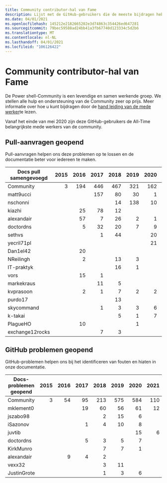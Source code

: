 ```yaml
---
title: Community contributor-hal van Fame
description: Lijst met de GitHub-gebruikers die de meeste bijdragen hebben over het PowerShell-Doc-project.
ms.date: 04/01/2021
ms.openlocfilehash: 145212e2182665202e3d74863c354426ed647281
ms.sourcegitcommit: 79bec59588ad24bb41a3fb67740d123334c5d2b6
ms.translationtype: MT
ms.contentlocale: nl-NL
ms.lasthandoff: 04/01/2021
ms.locfileid: "106126422"
---
```

# <a name="community-contributor-hall-of-fame"></a>Community contributor-hal van Fame

De Power shell-Community is een levendige en samen werkende groep. We stellen alle hulp en ondersteuning van de Community zeer op prijs. Meer informatie over hoe u kunt bijdragen door de [hand leiding van de mede werker][contrib]te lezen.

Vanaf het einde van mei 2020 zijn deze GitHub-gebruikers de All-Time belangrijkste mede werkers van de community.

## <a name="pull-requests-opened"></a>Pull-aanvragen geopend

Pull-aanvragen helpen ons deze problemen op te lossen en de documentatie beter voor iedereen te maken.

| Docs pull samengevoegd | 2015 | 2016 | 2017 | 2018 | 2019 | 2020 | 2021 | Eindtotaal |
| --------------- | ---: | ---: | ---: | ---: | ---: | ---: | ---: | ----------: |
| Community       |    3 |  194 |  446 |  467 |  321 |  162 |   31 |        1624 |
| matt9ucci       |      |      |  157 |   80 |   30 |    1 |    2 |         270 |
| nschonni        |      |      |      |   14 |  138 |   10 |      |         162 |
| kiazhi          |      |   25 |   78 |   12 |      |      |      |         115 |
| alexandair      |      |   57 |    7 |   26 |    2 |    1 |      |          93 |
| doctordns       |      |    5 |   32 |   20 |    7 |    9 |      |          73 |
| sethvs          |      |      |    1 |   44 |      |   20 |      |          65 |
| yecril71pl      |      |      |      |      |      |   21 |      |          21 |
| Dan1el42        |      |   20 |      |      |      |      |      |          20 |
| NReilingh       |      |    2 |      |   13 |    3 |      |      |          18 |
| IT-praktyk      |      |      |      |   16 |    1 |      |      |          17 |
| vors            |      |   15 |    1 |      |      |      |      |          16 |
| markekraus      |      |      |   11 |    5 |      |      |      |          16 |
| kvprasoon       |      |    2 |    1 |    7 |    2 |    2 |      |          14 |
| purdo17         |      |      |      |   13 |      |      |      |          13 |
| skycommand      |      |      |    1 |    3 |    3 |    6 |      |          13 |
| k-takai         |      |      |      |    5 |    1 |    7 |      |          13 |
| PlagueHO        |      |   10 |      |      |    1 |      |      |          11 |
| exchange12rocks |      |      |    7 |    3 |      |      |    1 |          11 |

## <a name="github-issues-opened"></a>GitHub problemen geopend

GitHub-problemen helpen ons bij het identificeren van fouten en hiaten in onze documentatie.

| Docs-problemen geopend | 2015 | 2016 | 2017 | 2018 | 2019 | 2020 | 2021 | Eindtotaal |
| ------------------ | ---: | ---: | ---: | ---: | ---: | ---: | ---: | ----------: |
| Community          |    3 |   54 |   95 |  213 |  575 |  584 |  110 |        1634 |
| mklement0          |      |      |   19 |   60 |   56 |   61 |   12 |         208 |
| jszabo98           |      |      |      |    2 |   15 |    6 |      |          23 |
| iSazonov           |      |      |    1 |    4 |   10 |    8 |      |          23 |
| juvtib             |      |      |      |      |      |   15 |    6 |          21 |
| doctordns          |      |      |    5 |    3 |    5 |    7 |      |          20 |
| KirkMunro          |      |      |      |    7 |    7 |    1 |      |          15 |
| alexandair         |      |    9 |    4 |    2 |      |      |      |          15 |
| vexx32             |      |      |      |    3 |   11 |      |      |          14 |
| JustinGrote        |      |      |      |    1 |    3 |    6 |      |          10 |

<!-- Link references -->
[contrib]: contributing/overview.md

